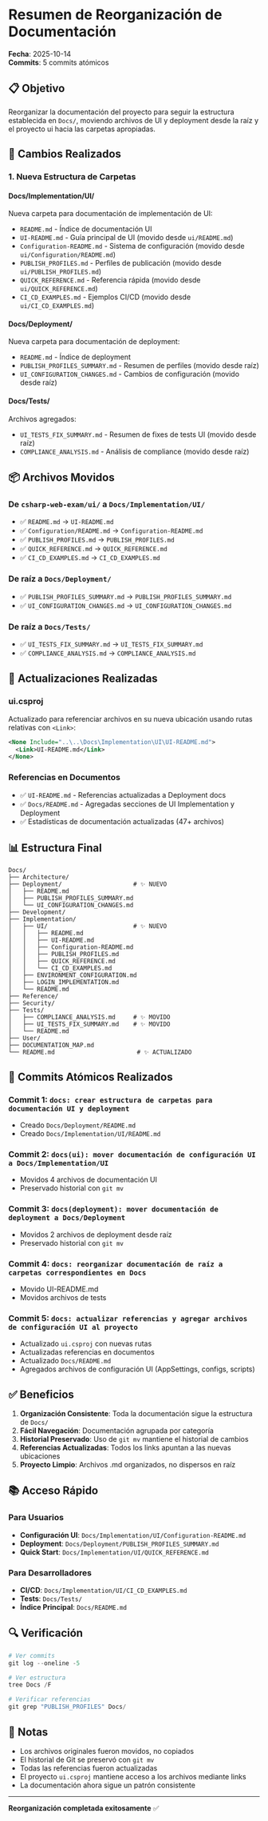 # Resumen de Reorganización de Documentación

**Fecha**: 2025-10-14  
**Commits**: 5 commits atómicos

## 📋 Objetivo

Reorganizar la documentación del proyecto para seguir la estructura establecida en `Docs/`, moviendo archivos de UI y deployment desde la raíz y el proyecto ui hacia las carpetas apropiadas.

## 🔄 Cambios Realizados

### 1. Nueva Estructura de Carpetas

#### Docs/Implementation/UI/
Nueva carpeta para documentación de implementación de UI:
- `README.md` - Índice de documentación UI
- `UI-README.md` - Guía principal de UI (movido desde `ui/README.md`)
- `Configuration-README.md` - Sistema de configuración (movido desde `ui/Configuration/README.md`)
- `PUBLISH_PROFILES.md` - Perfiles de publicación (movido desde `ui/PUBLISH_PROFILES.md`)
- `QUICK_REFERENCE.md` - Referencia rápida (movido desde `ui/QUICK_REFERENCE.md`)
- `CI_CD_EXAMPLES.md` - Ejemplos CI/CD (movido desde `ui/CI_CD_EXAMPLES.md`)

#### Docs/Deployment/
Nueva carpeta para documentación de deployment:
- `README.md` - Índice de deployment
- `PUBLISH_PROFILES_SUMMARY.md` - Resumen de perfiles (movido desde raíz)
- `UI_CONFIGURATION_CHANGES.md` - Cambios de configuración (movido desde raíz)

#### Docs/Tests/
Archivos agregados:
- `UI_TESTS_FIX_SUMMARY.md` - Resumen de fixes de tests UI (movido desde raíz)
- `COMPLIANCE_ANALYSIS.md` - Análisis de compliance (movido desde raíz)

## 📦 Archivos Movidos

### De `csharp-web-exam/ui/` a `Docs/Implementation/UI/`
- ✅ `README.md` → `UI-README.md`
- ✅ `Configuration/README.md` → `Configuration-README.md`
- ✅ `PUBLISH_PROFILES.md` → `PUBLISH_PROFILES.md`
- ✅ `QUICK_REFERENCE.md` → `QUICK_REFERENCE.md`
- ✅ `CI_CD_EXAMPLES.md` → `CI_CD_EXAMPLES.md`

### De raíz a `Docs/Deployment/`
- ✅ `PUBLISH_PROFILES_SUMMARY.md` → `PUBLISH_PROFILES_SUMMARY.md`
- ✅ `UI_CONFIGURATION_CHANGES.md` → `UI_CONFIGURATION_CHANGES.md`

### De raíz a `Docs/Tests/`
- ✅ `UI_TESTS_FIX_SUMMARY.md` → `UI_TESTS_FIX_SUMMARY.md`
- ✅ `COMPLIANCE_ANALYSIS.md` → `COMPLIANCE_ANALYSIS.md`

## 🔧 Actualizaciones Realizadas

### ui.csproj
Actualizado para referenciar archivos en su nueva ubicación usando rutas relativas con `<Link>`:
```xml
<None Include="..\..\Docs\Implementation\UI\UI-README.md">
  <Link>UI-README.md</Link>
</None>
```

### Referencias en Documentos
- ✅ `UI-README.md` - Referencias actualizadas a Deployment docs
- ✅ `Docs/README.md` - Agregadas secciones de UI Implementation y Deployment
- ✅ Estadísticas de documentación actualizadas (47+ archivos)

## 📊 Estructura Final

```
Docs/
├── Architecture/
├── Deployment/                    # ✨ NUEVO
│   ├── README.md
│   ├── PUBLISH_PROFILES_SUMMARY.md
│   └── UI_CONFIGURATION_CHANGES.md
├── Development/
├── Implementation/
│   ├── UI/                        # ✨ NUEVO
│   │   ├── README.md
│   │   ├── UI-README.md
│   │   ├── Configuration-README.md
│   │   ├── PUBLISH_PROFILES.md
│   │   ├── QUICK_REFERENCE.md
│   │   └── CI_CD_EXAMPLES.md
│   ├── ENVIRONMENT_CONFIGURATION.md
│   ├── LOGIN_IMPLEMENTATION.md
│   └── README.md
├── Reference/
├── Security/
├── Tests/
│   ├── COMPLIANCE_ANALYSIS.md     # ✨ MOVIDO
│   ├── UI_TESTS_FIX_SUMMARY.md    # ✨ MOVIDO
│   └── README.md
├── User/
├── DOCUMENTATION_MAP.md
└── README.md                       # ✨ ACTUALIZADO
```

## 🎯 Commits Atómicos Realizados

### Commit 1: `docs: crear estructura de carpetas para documentación UI y deployment`
- Creado `Docs/Deployment/README.md`
- Creado `Docs/Implementation/UI/README.md`

### Commit 2: `docs(ui): mover documentación de configuración UI a Docs/Implementation/UI`
- Movidos 4 archivos de documentación UI
- Preservado historial con `git mv`

### Commit 3: `docs(deployment): mover documentación de deployment a Docs/Deployment`
- Movidos 2 archivos de deployment desde raíz
- Preservado historial con `git mv`

### Commit 4: `docs: reorganizar documentación de raíz a carpetas correspondientes en Docs`
- Movido UI-README.md
- Movidos archivos de tests

### Commit 5: `docs: actualizar referencias y agregar archivos de configuración UI al proyecto`
- Actualizado `ui.csproj` con nuevas rutas
- Actualizadas referencias en documentos
- Actualizado `Docs/README.md`
- Agregados archivos de configuración UI (AppSettings, configs, scripts)

## ✅ Beneficios

1. **Organización Consistente**: Toda la documentación sigue la estructura de `Docs/`
2. **Fácil Navegación**: Documentación agrupada por categoría
3. **Historial Preservado**: Uso de `git mv` mantiene el historial de cambios
4. **Referencias Actualizadas**: Todos los links apuntan a las nuevas ubicaciones
5. **Proyecto Limpio**: Archivos .md organizados, no dispersos en raíz

## 📚 Acceso Rápido

### Para Usuarios
- **Configuración UI**: `Docs/Implementation/UI/Configuration-README.md`
- **Deployment**: `Docs/Deployment/PUBLISH_PROFILES_SUMMARY.md`
- **Quick Start**: `Docs/Implementation/UI/QUICK_REFERENCE.md`

### Para Desarrolladores
- **CI/CD**: `Docs/Implementation/UI/CI_CD_EXAMPLES.md`
- **Tests**: `Docs/Tests/`
- **Índice Principal**: `Docs/README.md`

## 🔍 Verificación

```powershell
# Ver commits
git log --oneline -5

# Ver estructura
tree Docs /F

# Verificar referencias
git grep "PUBLISH_PROFILES" Docs/
```

## 📝 Notas

- Los archivos originales fueron movidos, no copiados
- El historial de Git se preservó con `git mv`
- Todas las referencias fueron actualizadas
- El proyecto `ui.csproj` mantiene acceso a los archivos mediante links
- La documentación ahora sigue un patrón consistente

---

**Reorganización completada exitosamente** ✅
